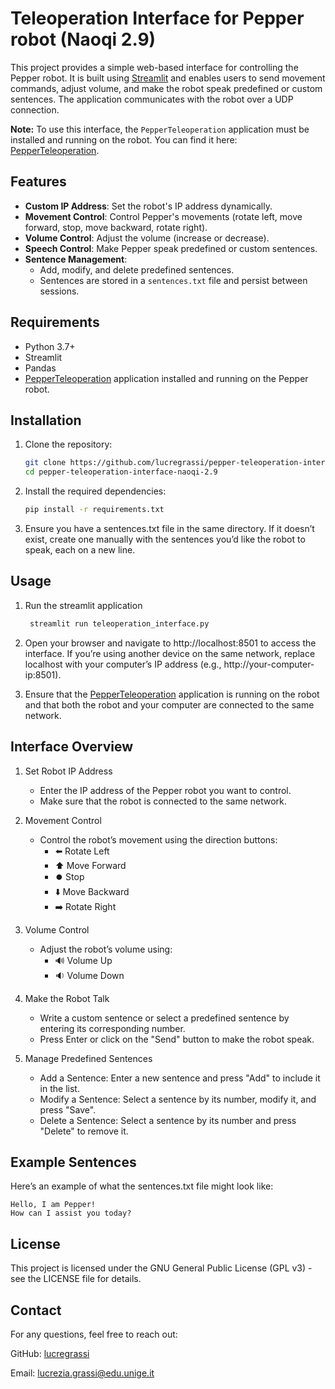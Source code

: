# Teleoperation Interface for Pepper robot (Naoqi 2.9)

This project provides a simple web-based interface for controlling the Pepper robot. It is built using [Streamlit](https://streamlit.io/) and enables users to send movement commands, adjust volume, and make the robot speak predefined or custom sentences. The application communicates with the robot over a UDP connection.

**Note:** To use this interface, the `PepperTeleoperation` application must be installed and running on the robot. You can find it here: [PepperTeleoperation](https://github.com/lucregrassi/PepperTeleoperation).

## Features

- **Custom IP Address**: Set the robot's IP address dynamically.
- **Movement Control**: Control Pepper's movements (rotate left, move forward, stop, move backward, rotate right).
- **Volume Control**: Adjust the volume (increase or decrease).
- **Speech Control**: Make Pepper speak predefined or custom sentences.
- **Sentence Management**: 
  - Add, modify, and delete predefined sentences.
  - Sentences are stored in a `sentences.txt` file and persist between sessions.

## Requirements

- Python 3.7+
- Streamlit
- Pandas
- [PepperTeleoperation](https://github.com/lucregrassi/PepperTeleoperation) application installed and running on the Pepper robot.

## Installation

1. Clone the repository:

   ```bash
   git clone https://github.com/lucregrassi/pepper-teleoperation-interface-naoqi-2.9
   cd pepper-teleoperation-interface-naoqi-2.9
   ```
   
2. Install the required dependencies:
   
    ```bash
    pip install -r requirements.txt
    ```

3. Ensure you have a sentences.txt file in the same directory. If it doesn’t exist, create one manually with the sentences you’d like the robot to speak, each on a new line.

## Usage 
1. Run the streamlit application

    ```bash
     streamlit run teleoperation_interface.py
     ```
2.	Open your browser and navigate to http://localhost:8501 to access the interface. If you’re using another device on the same network, replace localhost with your computer’s IP address (e.g., http://your-computer-ip:8501).
3.	Ensure that the [PepperTeleoperation](https://github.com/lucregrassi/PepperTeleoperation) application is running on the robot and that both the robot and your computer are connected to the same network.

## Interface Overview

1. Set Robot IP Address
	 *	Enter the IP address of the Pepper robot you want to control.
   * Make sure that the robot is connected to the same network.

3. Movement Control
    *	Control the robot’s movement using the direction buttons:
	     - ⬅️ Rotate Left
	     - ⬆️ Move Forward
	     - ⏺️ Stop
	     - ⬇️ Move Backward
	     - ➡️ Rotate Right

4. Volume Control
	*	Adjust the robot’s volume using:
	    *	🔊 Volume Up
	    *	🔉 Volume Down

5. Make the Robot Talk
    * Write a custom sentence or select a predefined sentence by entering its corresponding number.
    * Press Enter or click on the "Send" button to make the robot speak.

6. Manage Predefined Sentences
    * Add a Sentence: Enter a new sentence and press "Add" to include it in the list.
    * Modify a Sentence: Select a sentence by its number, modify it, and press "Save".
    * Delete a Sentence: Select a sentence by its number and press "Delete" to remove it.

## Example Sentences
Here’s an example of what the sentences.txt file might look like:
  ```
  Hello, I am Pepper!
  How can I assist you today?
  ```

## License

This project is licensed under the GNU General Public License (GPL v3) - see the LICENSE file for details.

## Contact

For any questions, feel free to reach out:

GitHub: [lucregrassi](https://github.com/lucregrassi)

Email: lucrezia.grassi@edu.unige.it
   
